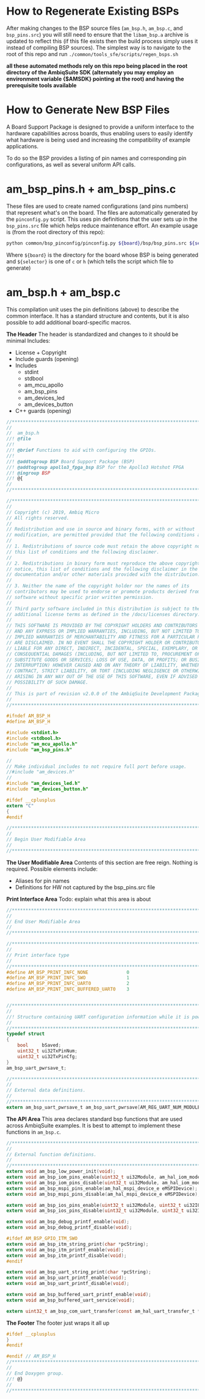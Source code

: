 How to Regenerate Existing BSPs
===============================
After making changes to the BSP source files (```am_bsp.h```, ```am_bsp.c```,  and ```bsp_pins.src```) you will still need to ensure that the ```libam_bsp.a``` archive is updated to reflect this (if this file exists then the build process simply uses it instead of compiling BSP sources). The simplest way is to navigate to the root of this repo and run ```./common/tools_sfe/scripts/regen_bsps.sh```

**all these automated methods rely on this repo being placed in the root directory of the AmbiqSuite SDK (alternately you may employ an environment variable {$AMSDK} pointing at the root) and having the prerequisite tools available**

How to Generate New BSP Files
=============================

A Board Support Package is designed to provide a uniform interface to the hardware capabilities across boards, thus enabling users to easily identify what hardware is being used and increasing the compatibility of example applications.

To do so the BSP provides a listing of pin names and corresponding pin configurations, as well as several uniform API calls.


am_bsp_pins.h + am_bsp_pins.c
=============================

These files are used to create named configurations (and pins numbers) that represent what's on the board. The files are automatically generated by the ```pinconfig.py``` script. This uses pin definitions that the user sets up in the ```bsp_pins.src``` file which helps reduce maintenance effort. An example usage is (from the root directory of this repo):

```bash
python common/bsp_pinconfig/pinconfig.py ${board}/bsp/bsp_pins.src ${selector} > ${board}/bsp/am_bsp_pins.${selector}
```
Where ```${board}``` is the directory for the board whose BSP is being generated and ```${selector}``` is one of ```c``` or ```h``` (which tells the script which file to generate)


am_bsp.h + am_bsp.c
===================

This compilation unit uses the pin definitions (above) to describe the common interface. It has a standard structure and contents, but it is also possible to add additional board-specific macros.

**The Header**
The header is standardized and changes to it should be minimal
Includes:
- License + Copyright
- Include guards (opening)
- Includes
    - stdint
    - stdbool
    - am_mcu_apollo
    - am_bsp_pins
    - am_devices_led
    - am_devices_button
- C++ guards (opening)

``` c
//*****************************************************************************
//
//  am_bsp.h
//! @file
//!
//! @brief Functions to aid with configuring the GPIOs.
//!
//! @addtogroup BSP Board Support Package (BSP)
//! @addtogroup apollo3_fpga_bsp BSP for the Apollo3 Hotshot FPGA
//! @ingroup BSP
//! @{
//
//*****************************************************************************

//*****************************************************************************
//
// Copyright (c) 2019, Ambiq Micro
// All rights reserved.
// 
// Redistribution and use in source and binary forms, with or without
// modification, are permitted provided that the following conditions are met:
// 
// 1. Redistributions of source code must retain the above copyright notice,
// this list of conditions and the following disclaimer.
// 
// 2. Redistributions in binary form must reproduce the above copyright
// notice, this list of conditions and the following disclaimer in the
// documentation and/or other materials provided with the distribution.
// 
// 3. Neither the name of the copyright holder nor the names of its
// contributors may be used to endorse or promote products derived from this
// software without specific prior written permission.
// 
// Third party software included in this distribution is subject to the
// additional license terms as defined in the /docs/licenses directory.
// 
// THIS SOFTWARE IS PROVIDED BY THE COPYRIGHT HOLDERS AND CONTRIBUTORS "AS IS"
// AND ANY EXPRESS OR IMPLIED WARRANTIES, INCLUDING, BUT NOT LIMITED TO, THE
// IMPLIED WARRANTIES OF MERCHANTABILITY AND FITNESS FOR A PARTICULAR PURPOSE
// ARE DISCLAIMED. IN NO EVENT SHALL THE COPYRIGHT HOLDER OR CONTRIBUTORS BE
// LIABLE FOR ANY DIRECT, INDIRECT, INCIDENTAL, SPECIAL, EXEMPLARY, OR
// CONSEQUENTIAL DAMAGES (INCLUDING, BUT NOT LIMITED TO, PROCUREMENT OF
// SUBSTITUTE GOODS OR SERVICES; LOSS OF USE, DATA, OR PROFITS; OR BUSINESS
// INTERRUPTION) HOWEVER CAUSED AND ON ANY THEORY OF LIABILITY, WHETHER IN
// CONTRACT, STRICT LIABILITY, OR TORT (INCLUDING NEGLIGENCE OR OTHERWISE)
// ARISING IN ANY WAY OUT OF THE USE OF THIS SOFTWARE, EVEN IF ADVISED OF THE
// POSSIBILITY OF SUCH DAMAGE.
//
// This is part of revision v2.0.0 of the AmbiqSuite Development Package.
//
//*****************************************************************************

#ifndef AM_BSP_H
#define AM_BSP_H

#include <stdint.h>
#include <stdbool.h>
#include "am_mcu_apollo.h"
#include "am_bsp_pins.h"

//
// Make individual includes to not require full port before usage.
//#include "am_devices.h"
//
#include "am_devices_led.h"
#include "am_devices_button.h"

#ifdef __cplusplus
extern "C"
{
#endif

//*****************************************************************************
//
// Begin User Modifiable Area
//
//*****************************************************************************
```

**The User Modifiable Area**
Contents of this section are free reign. Nothing is required. Possible elements include:
- Aliases for pin names 
- Definitions for HW not captured by the bsp_pins.src file

**Print Interface Area**
Todo: explain what this area is about
```c
//*****************************************************************************
//
// End User Modifiable Area
//
//*****************************************************************************

//*****************************************************************************
//
// Print interface type
//
//*****************************************************************************
#define AM_BSP_PRINT_INFC_NONE              0
#define AM_BSP_PRINT_INFC_SWO               1
#define AM_BSP_PRINT_INFC_UART0             2
#define AM_BSP_PRINT_INFC_BUFFERED_UART0    3


//*****************************************************************************
//
//! Structure containing UART configuration information while it is powered down.
//
//*****************************************************************************
typedef struct
{
    bool     bSaved;
    uint32_t ui32TxPinNum;
    uint32_t ui32TxPinCfg;
}
am_bsp_uart_pwrsave_t;

//*****************************************************************************
//
// External data definitions.
//
//*****************************************************************************
extern am_bsp_uart_pwrsave_t am_bsp_uart_pwrsave[AM_REG_UART_NUM_MODULES];

```

**The API Area**
This area declares standard bsp functions that are used across AmbiqSuite examples. It is best to attempt to implement these functions in ```am_bsp.c```.
```c
//*****************************************************************************
//
// External function definitions.
//
//*****************************************************************************
extern void am_bsp_low_power_init(void);
extern void am_bsp_iom_pins_enable(uint32_t ui32Module, am_hal_iom_mode_e eIOMMode);
extern void am_bsp_iom_pins_disable(uint32_t ui32Module, am_hal_iom_mode_e eIOMMode);
extern void am_bsp_mspi_pins_enable(am_hal_mspi_device_e eMSPIDevice);
extern void am_bsp_mspi_pins_disable(am_hal_mspi_device_e eMSPIDevice);

extern void am_bsp_ios_pins_enable(uint32_t ui32Module, uint32_t ui32IOSMode);   // SparkFun Edge does not expose IO Slave Clock signal, so hiding these functions
extern void am_bsp_ios_pins_disable(uint32_t ui32Module, uint32_t ui32IOSMode);

extern void am_bsp_debug_printf_enable(void);
extern void am_bsp_debug_printf_disable(void);

#ifdef AM_BSP_GPIO_ITM_SWO
extern void am_bsp_itm_string_print(char *pcString);
extern void am_bsp_itm_printf_enable(void);
extern void am_bsp_itm_printf_disable(void);
#endif

extern void am_bsp_uart_string_print(char *pcString);
extern void am_bsp_uart_printf_enable(void);
extern void am_bsp_uart_printf_disable(void);

extern void am_bsp_buffered_uart_printf_enable(void);
extern void am_bsp_buffered_uart_service(void);

extern uint32_t am_bsp_com_uart_transfer(const am_hal_uart_transfer_t *psTransfer);
```

**The Footer**
The footer just wraps it all up
```c
#ifdef __cplusplus
}
#endif

#endif // AM_BSP_H
//*****************************************************************************
//
// End Doxygen group.
//! @}
//
//*****************************************************************************
```
